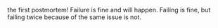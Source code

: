 the first postmortem!
Failure is fine and will happen.
Failing is fine, but failing twice because of the same issue is not.
